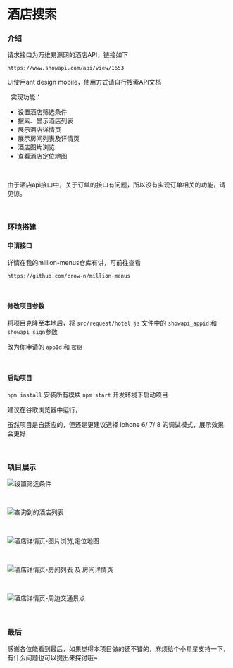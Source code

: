 # 酒店搜索  

### 介绍  

请求接口为万维易源网的酒店API，链接如下

`https://www.showapi.com/api/view/1653`

UI使用ant design mobile，使用方式请自行搜索API文档

&nbsp;
实现功能：  

+ 设置酒店筛选条件
+ 搜索、显示酒店列表
+ 展示酒店详情页
+ 展示房间列表及详情页
+ 酒店图片浏览
+ 查看酒店定位地图

&nbsp;

由于酒店api接口中，关于订单的接口有问题，所以没有实现订单相关的功能，请见谅。

&nbsp;

### 环境搭建

#### 申请接口

详情在我的million-menus仓库有讲，可前往查看

`https://github.com/crow-n/million-menus`

&nbsp;

#### 修改项目参数

将项目克隆至本地后，将 `src/request/hotel.js` 文件中的 `showapi_appid` 和 `showapi_sign`参数

改为你申请的 `appId` 和 `密钥`

&nbsp;

#### 启动项目

`npm install` 安装所有模块
`npm start` 开发环境下启动项目

建议在谷歌浏览器中运行，

虽然项目是自适应的，但还是更建议选择 iphone 6/ 7/ 8 的调试模式，展示效果会更好

&nbsp;

### 项目展示

![设置筛选条件](https://github.com/crow-n/hotel-searcher/raw/master/preview/fastsearch.gif)

&nbsp;
&nbsp;

![查询到的酒店列表](https://github.com/crow-n/hotel-searcher/raw/master/preview/hotels.gif)

&nbsp;
&nbsp;

![酒店详情页-图片浏览,定位地图](https://github.com/crow-n/hotel-searcher/raw/master/preview/hoteldetail1.gif)

&nbsp;
&nbsp;

![酒店详情页-房间列表 及 房间详情页 ](https://github.com/crow-n/hotel-searcher/raw/master/preview/rooms.gif)

&nbsp;
&nbsp;

![酒店详情页-周边交通景点](https://github.com/crow-n/hotel-searcher/raw/master/preview/hoteldetail2.gif)

&nbsp;

### 最后

感谢各位能看到最后，如果觉得本项目做的还不错的，麻烦给个小星星支持一下，有什么问题也可以提出来探讨哦~
